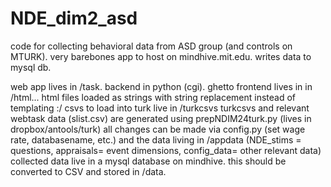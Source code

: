 NDE_dim2_asd
========

code for collecting behavioral data from ASD group (and controls on MTURK). very barebones app to host on mindhive.mit.edu. writes data to mysql db.

web app lives in /task. backend in python (cgi). ghetto frontend lives in in /html... html files loaded as strings with string replacement instead of templating :/
csvs to load into turk live in /turkcsvs
turkcsvs and relevant webtask data (slist.csv) are generated using prepNDIM24turk.py (lives in dropbox/antools/turk)
all changes can be made via config.py (set wage rate, databasename, etc.) and the data living in /appdata (NDE_stims = questions, appraisals= event dimensions, config_data= other relevant data)
collected data live in a mysql database on mindhive. this should be converted to CSV and stored in /data.
